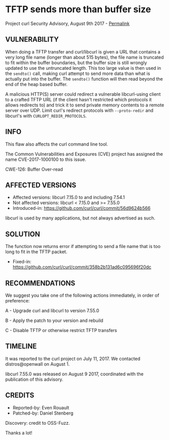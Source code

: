 TFTP sends more than buffer size
================================

Project curl Security Advisory, August 9th 2017 -
[Permalink](https://curl.se/docs/CVE-2017-1000100.html)

VULNERABILITY
-------------

When doing a TFTP transfer and curl/libcurl is given a URL that contains a
very long file name (longer than about 515 bytes), the file name is truncated
to fit within the buffer boundaries, but the buffer size is still wrongly
updated to use the untruncated length. This too large value is then used in
the `sendto()` call, making curl attempt to send more data than what is
actually put into the buffer. The `sendto()` function will then read beyond
the end of the heap based buffer.

A malicious HTTP(S) server could redirect a vulnerable libcurl-using client to
a crafted TFTP URL (if the client hasn't restricted which protocols it allows
redirects to) and trick it to send private memory contents to a remote server
over UDP. Limit curl's redirect protocols with `--proto-redir` and libcurl's
with `CURLOPT_REDIR_PROTOCOLS`.

INFO
----

This flaw also affects the curl command line tool.

The Common Vulnerabilities and Exposures (CVE) project has assigned the name
CVE-2017-1000100 to this issue.

CWE-126: Buffer Over-read

AFFECTED VERSIONS
-----------------

- Affected versions: libcurl 7.15.0 to and including 7.54.1
- Not affected versions: libcurl < 7.15.0 and >= 7.55.0
- Introduced-in: https://github.com/curl/curl/commit/56d9624b566

libcurl is used by many applications, but not always advertised as such.

SOLUTION
------------

The function now returns error if attempting to send a file name that is too
long to fit in the TFTP packet.

- Fixed-in: https://github.com/curl/curl/commit/358b2b131ad6c095696f20dc

RECOMMENDATIONS
---------------

We suggest you take one of the following actions immediately, in order of
preference:

 A - Upgrade curl and libcurl to version 7.55.0

 B - Apply the patch to your version and rebuild

 C - Disable TFTP or otherwise restrict TFTP transfers

TIMELINE
---------

It was reported to the curl project on July 11, 2017. We contacted
distros@openwall on August 1.

libcurl 7.55.0 was released on August 9 2017, coordinated with the publication
of this advisory.

CREDITS
-------

- Reported-by: Even Rouault
- Patched-by: Daniel Stenberg

Discovery: credit to OSS-Fuzz.

Thanks a lot!
